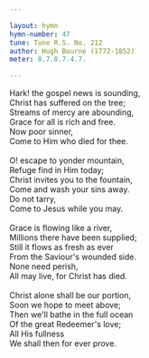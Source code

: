 ```yaml
---

layout: hymn
hymn-number: 47
tune: Tune R.S. No. 212
author: Hugh Bourne (1772-1852)
meter: 8.7.8.7.4.7.

---
```

Hark! the gospel news is sounding,<br>Christ has suffered on the tree;<br>Streams of mercy are abounding,<br>Grace for all is rich and free.<br>Now poor sinner,<br>Come to Him who died for thee.<br><br>O! escape to yonder mountain,<br>Refuge find in Him today;<br>Christ invites you to the fountain,<br>Come and wash your sins away.<br>Do not tarry,<br>Come to Jesus while you may.<br><br>Grace is flowing like a river,<br>Millions there have been supplied;<br>Still it flows as fresh as ever<br>From the Saviour's wounded side.<br>None need perish,<br>All may live, for Christ has died.<br><br>Christ alone shall be our portion,<br>Soon we hope to meet above;<br>Then we'll bathe in the full ocean<br>Of the great Redeemer's love;<br>All His fullness<br>We shall then for ever prove.<br><br><br>
